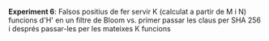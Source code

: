 **Experiment 6**: Falsos positius de fer servir K (calculat a partir de M i N) funcions d'H' en un filtre de Bloom vs. primer passar les claus per SHA 256 i després passar-les per les mateixes K funcions
